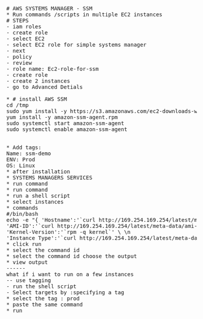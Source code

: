<pre>
# AWS SYSTEMS MANAGER - SSM
* Run commands /scripts in multiple EC2 instances
# STEPS
- iam roles
- create role
- select EC2
- select EC2 role for simple systems manager
- next
- policy
- review
- role name: Ec2-role-for-ssm
- create role
- create 2 instances
- go to Advanced Detials

* # install AWS SSM
cd /tmp
sudo yum install -y https://s3.amazonaws.com/ec2-downloads-windows/SSMAgent/latest/linux_amd64/amazon-ssm-agent.rpm
yum install -y amazon-ssm-agent.rpm
sudo systemctl start amazon-ssm-agent
sudo systemctl enable amazon-ssm-agent


* Add tags:
Name: ssm-demo
ENV: Prod
OS: Linux
* after installation  
* SYSTEMS MANAGERS SERVICES
* run command
* run command
* run a shell script
* select instances
* commands
#/bin/bash
echo -e "{ 'Hostname':'`curl http://169.254.169.254/latest/meta-data/local-hostname --silent`', \ \n 
'AMI-ID':'`curl http://169.254.169.254/latest/meta-data/ami-id --silent`', \ \n 
'Kernel-Version':'`rpm -q kernel`' \ \n 
'Instance Type':'`curl http://169.254.169.254/latest/meta-data/instance-type --silent`' }"
* click run
* select the command id 
* select the command id choose the output
* view output
------
what if i want to run on a few instances
-- use tagging
- run the shell script
- Select targets by :specifying a tag
* select the tag : prod
* paste the same command
* run


</pre>